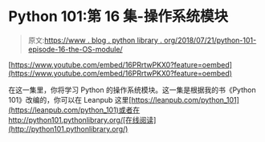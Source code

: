 # Python 101:第 16 集-操作系统模块

> 原文:[https://www . blog . python library . org/2018/07/21/python-101-episode-16-the-OS-module/](https://www.blog.pythonlibrary.org/2018/07/21/python-101-episode-16-the-os-module/)

[https://www.youtube.com/embed/16PRrtwPKX0?feature=oembed](https://www.youtube.com/embed/16PRrtwPKX0?feature=oembed)

在这一集里，你将学习 Python 的操作系统模块。这一集是根据我的书《Python 101》改编的，你可以在 Leanpub 这里[https://leanpub.com/python_101](https://leanpub.com/python_101)或者在 http://python101.pythonlibrary.org/[在线阅读](http://python101.pythonlibrary.org/)